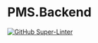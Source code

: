 # PMS.Backend

[![GitHub Super-Linter](https://github.com/jorgeparavicini/PMS.Backend/workflows/Lint%20Code%20Base/badge.svg)](https://github.com/marketplace/actions/super-linter)

